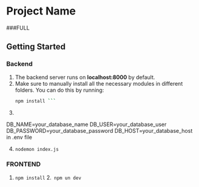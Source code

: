 # Project Name
###FULL
## Getting Started

### Backend

1. The backend server runs on **localhost:8000** by default.
2. Make sure to manually install all the necessary modules in different folders. You can do this by running:
   ```bash
   npm install ```
3. 

DB_NAME=your_database_name
DB_USER=your_database_user
DB_PASSWORD=your_database_password
DB_HOST=your_database_host
 in .env file

 4. ```nodemon index.js```


 ### FRONTEND
 1. ```npm install```
 2.``` npm un dev```
 

   

